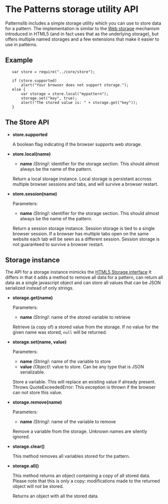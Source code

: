 # The Patterns storage utility API

Patternslib includes a simple storage utility which you can use to store
data for a pattern. The implementation is similar to the
[Web storage](http://www.whatwg.org/specs/web-apps/current-work/multipage/webstorage.html)
mechanism introduced in HTML5 (and in fact uses that as the underlying
storage), but offers multiple named storages and a few extensions that make
it easier to use in patterns.

## Example

```
   var store = require("../core/store");

   if (store.supported)
       alert("Your browser does not support storage.");
   else {
       var storage = store.local("mypattern");
       storage.set("key", true);
       alert("The stored value is: " + storage.get("key"));
   }
```

## The Store API

- **store.supported**

    A boolean flag indicating if the browser supports web storage.

- **store.local(name)**

    - **name** *(String)*: identifier for the storage section. This should
      almost always be the name of the pattern.

    Return a local storage instance. Local storage is persistant accross
    multiple browser sessions and tabs, and will survive a browser restart.

- **store.session(name)**

    Parameters:

    - **name** *(String)*: identifier for the storage section. This should
      almost always be the name of the pattern.

    Return a session storage instance. Session storage is tied to a single
    browser session. If a browser has multiple tabs open on the same website
    each tab will be seen as a different session. Session storage is not
    guaranteed to survive a browser restart.

## Storage instance

The API for a storage instance mimicks the
[HTML5 Storage interface](http://www.whatwg.org/specs/web-apps/current-work/multipage/webstorage.html#the-storage-interface)
It differs in that it adds a method to remove all data for a pattern, can
return all data as a single javascript object and can store all values that can
be JSON serialized instead of only strings.

- **storage.get(name)**

    Parameters:

    - **name** *(String)*: name of the stored variable to retrieve

    Retrieve (a copy of) a stored value from the storage. If no value for the
    given name was stored, `null` will be returned.

- **storage.set(name, value)**

    Parameters:

    - **name** *(String)*: name of the variable to store
    - **value** *(Object)*: value to store. Can be any type that is JSON serializable.

    Store a variable. This will replace an existing value if already present.
    Throws QuoteExceededError: This exception is thrown if the browser can not store this value.

- **storage.remove(name)**

    Parameters:

    - **name** *(String)*: name of the variable to remove

    Remove a variable from the storage. Unknown names are silently ignored.

- **storage.clear()**

    This method removes all variables stored for the pattern.

- **storage.all()**

    This method returns an object containing a copy of all stored data. Please 
    note that this is only a copy: modifications made to the returned object
    will *not* be stored.

    Returns an object with all the stored data.
